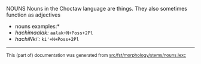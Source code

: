 NOUNS
Nouns in the Choctaw language are things. They also sometimes function as adjectives

* nouns examples:*
* *hachimaalak:* `aalak+N+Poss+2Pl`
* *hachiNki':* `ki'+N+Poss+2Pl`

* * *

<small>This (part of) documentation was generated from [src/fst/morphology/stems/nouns.lexc](https://github.com/giellalt/lang-cho/blob/main/src/fst/morphology/stems/nouns.lexc)</small>
